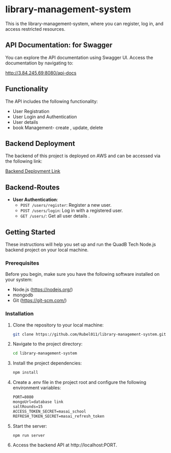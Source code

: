 # library-management-system

This is the library-management-system, where you can register, log in, and access restricted resources.

## API Documentation: for Swagger

You can explore the API documentation using Swagger UI. Access the documentation by navigating to:

   http://3.84.245.69:8080/api-docs

## Functionality

The API includes the following functionality:
- User Registration
- User Login and Authentication
- User details 
- book Management- create , update, delete


## Backend Deployment

The backend of this project is deployed on AWS and can be accessed via the following link: 

[Backend Deployment Link](http://3.84.245.69:8080/)


## Backend-Routes
- **User Authentication**:
  - `POST /users/register`: Register a new user.
  - `POST /users/login`: Log in with a registered user.
  - `GET /users/`: Get all user details .

## Getting Started

These instructions will help you set up and run the QuadB Tech Node.js backend project on your local machine.

### Prerequisites

Before you begin, make sure you have the following software installed on your system:

- Node.js (https://nodejs.org/)
- mongodb 
- Git (https://git-scm.com/)

### Installation

1. Clone the repository to your local machine:

   ```bash
   git clone https://github.com/Rubel011/library-management-system.git

2. Navigate to the project directory:
    ```bash
    cd library-management-system
3. Install the project dependencies:
    ```bash
    npm install 

4. Create a .env file in the project root and configure the following environment variables:
    ```markdown
   PORT=8080
    mongoUrl=database link
    saltRounds=15
    ACCESS_TOKEN_SECRET=masai_school
    REFRESH_TOKEN_SECRET=masai_refresh_token


4. Start the server:
    ```
    npm run server
    ```

5. Access the backend API at http://localhost:PORT.
